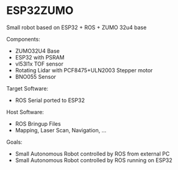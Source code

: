 # ESP32ZUMO
Small robot based on ESP32 + ROS + ZUMO 32u4 base

Components:
* ZUMO32U4 Base
* ESP32 with PSRAM
* vl53l1x TOF sensor
* Rotating Lidar with PCF8475+ULN2003 Stepper motor
* BNO055 Sensor

Target Software:
* ROS Serial ported to ESP32

Host Software:
* ROS Bringup Files
* Mapping, Laser Scan, Navigation, ...

Goals:
* Small Autonomous Robot controlled by ROS from external PC
* Small Autonomous Robot controlled by ROS running on ESP32
